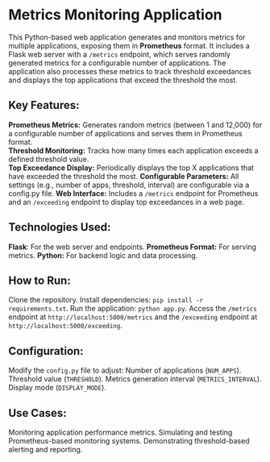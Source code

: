 <h1>Metrics Monitoring Application</h1>
This Python-based web application generates and monitors metrics for multiple applications, exposing them in <strong>Prometheus</strong> format. It includes a Flask web server with a <code>/metrics</code> endpoint, which serves randomly generated metrics for a configurable number of applications. The application also processes these metrics to track threshold exceedances and displays the top applications that exceed the threshold the most.

<h2>Key Features:</h2>
<strong>Prometheus Metrics:</strong> Generates random metrics (between 1 and 12,000) for a configurable number of applications and serves them in Prometheus format.<br/>
<strong>Threshold Monitoring:</strong> Tracks how many times each application exceeds a defined threshold value.<br/>
<strong>Top Exceedance Display:</strong> Periodically displays the top X applications that have exceeded the threshold the most.  
<strong>Configurable Parameters:</strong> All settings (e.g., number of apps, threshold, interval) are configurable via a config.py file.  
<strong>Web Interface:</strong> Includes a <code>/metrics</code> endpoint for Prometheus and an <code>/exceeding</code> endpoint to display top exceedances in a web page.  

<h2>Technologies Used:</h2>
<strong>Flask</strong>: For the web server and endpoints.  
<strong>Prometheus Format:</strong> For serving metrics.  
<strong>Python:</strong> For backend logic and data processing.  

<h2>How to Run:</h2>
Clone the repository.  
Install dependencies: <code>pip install -r requirements.txt</code>.  
Run the application: <code>python app.py</code>.  
Access the <code>/metrics</code> endpoint at <code>http://localhost:5000/metrics</code> and the <code>/exceeding</code> endpoint at <code>http://localhost:5000/exceeding</code>.  

<h2>Configuration:</h2>
Modify the <code>config.py</code> file to adjust:  
Number of applications (<code>NUM_APPS</code>).  
Threshold value (<code>THRESHOLD</code>).  
Metrics generation interval (<code>METRICS_INTERVAL</code>).  
Display mode (<code>DISPLAY_MODE</code>).  

<h2>Use Cases:</h2>
Monitoring application performance metrics.  
Simulating and testing Prometheus-based monitoring systems.  
Demonstrating threshold-based alerting and reporting.  
